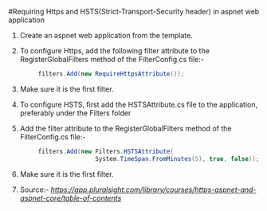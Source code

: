 ﻿#Requiring Https and HSTS(Strict-Transport-Security header) in aspnet web application

1. Create an aspnet web application from the template.

2. To configure Https, add the following filter attribute to the RegisterGlobalFilters method of the FilterConfig.cs file:-
    ```c#
         filters.Add(new RequireHttpsAttribute());
    ```

3. Make sure it is the first filter.   

4. To configure HSTS, first add the HSTSAttribute.cs file to the application, preferably under the Filters folder
      
 6. Add the filter attribute to the RegisterGlobalFilters method of the FilterConfig.cs file:- 
     ```c#
          filters.Add(new Filters.HSTSAttribute(
                          System.TimeSpan.FromMinutes(5), true, false));
     ```
 
 7. Make sure it is the first filter.
 
 8. Source:- _https://app.pluralsight.com/library/courses/https-aspnet-and-aspnet-core/table-of-contents_